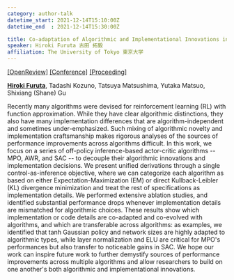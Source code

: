 ```yaml
---
category: author-talk
datetime_start: 2021-12-14T15:10:00Z
datetime_end  : 2021-12-14T15:30:00Z

title: Co-adaptation of Algorithmic and Implementational Innovations in Inference-based Deep Reinforcement Learning
speaker: Hiroki Furuta 古田 拓毅
affiliation: The University of Tokyo 東京大学
---
```


[[OpenReview]](https://openreview.net/forum?id=vLyI__SoeAe)
[[Conference]](https://neurips.cc/Conferences/2021/Schedule?showEvent=28472)
[[Proceeding]](https://proceedings.neurips.cc/paper/2021/hash/517f24c02e620d5a4dac1db388664a63-Abstract.html)

[**Hiroki Furuta**](https://frt03.github.io/), Tadashi Kozuno, Tatsuya Matsushima, Yutaka Matsuo, Shixiang (Shane) Gu

Recently many algorithms were devised for reinforcement learning (RL) with function approximation. While they have clear algorithmic distinctions, they also have many implementation differences that are algorithm-independent and sometimes under-emphasized. Such mixing of algorithmic novelty and implementation craftsmanship makes rigorous analyses of the sources of performance improvements across algorithms difficult. In this work, we focus on a series of off-policy inference-based actor-critic algorithms -- MPO, AWR, and SAC -- to decouple their algorithmic innovations and implementation decisions. We present unified derivations through a single control-as-inference objective, where we can categorize each algorithm as based on either Expectation-Maximization (EM) or direct Kullback-Leibler (KL) divergence minimization and treat the rest of specifications as implementation details. We performed extensive ablation studies, and identified substantial performance drops whenever implementation details are mismatched for algorithmic choices. These results show which implementation or code details are co-adapted and co-evolved with algorithms, and which are transferable across algorithms: as examples, we identified that tanh Gaussian policy and network sizes are highly adapted to algorithmic types, while layer normalization and ELU are critical for MPO's performances but also transfer to noticeable gains in SAC. We hope our work can inspire future work to further demystify sources of performance improvements across multiple algorithms and allow researchers to build on one another's both algorithmic and implementational innovations.
